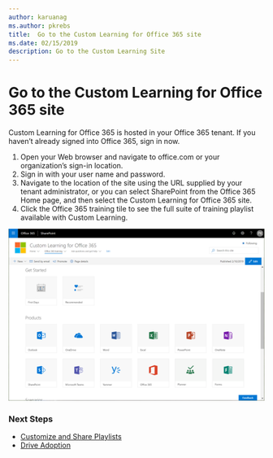```yaml
---
author: karuanag
ms.author: pkrebs
title:  Go to the Custom Learning for Office 365 site
ms.date: 02/15/2019
description: Go to the Custom Learning Site
---
```


# Go to the Custom Learning for Office 365 site

Custom Learning for Office 365 is hosted in your Office 365 tenant. If you haven’t already signed into Office 365, sign in now. 
1.	Open your Web browser and navigate to office.com or your organization’s sign-in location. 
2.	Sign in with your user name and password.
3. 	Navigate to the location of the site using the URL supplied by your tenant administrator, or 
you can select SharePoint from the Office 365 Home page, and then select the Custom Learning for Office 365 site. 
5. Click the Office 365 training tile to see the full suite of training playlist available with Custom Learning. 

![cg_goto.png](media/cg_goto.png)

### Next Steps

- [Customize and Share Playlists](customplaylist.md)
- [Drive Adoption](driveadoption.md) 